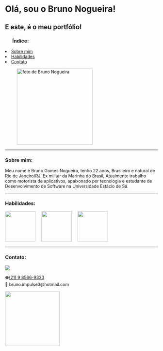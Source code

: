 <h1>Olá, sou o Bruno Nogueira!</h1> <div id="sobre">
        <h2>E este, é o meu portfólio!</h2>
    <section>
        <div id="indice">
            <p>
            <ul>
                <h3>Índice:</h3>
            </ul>
            <li><a href="#sobre">Sobre mim</a></li>
            <li><a href="#habilidades">Habilidades</a></li>
            <li><a href="#contato">Contato</a></li>
            </p>
        </div>
        <div id="imagem">
            <p>
               &nbsp; &nbsp; &nbsp; &nbsp; &nbsp; <img width="250px" src="https://image.prntscr.com/image/itN_J_5XRYSXGY-qh500iQ.png" alt="foto de Bruno Nogueira" />
            </p>
        </div>
        <hr>
        <div id="">
            <h3>Sobre mim:</h3>
            <p>Meu nome é Bruno Gomes Nogueira, tenho 22 anos, Brasileiro e natural de Rio de Janeiro/RJ. Ex militar da Marinha do Brasil, Atualmente trabalho como motorista de aplicativos, apaixonado por tecnologia e estudante de Desenvolvimento de Software na Universidade Estácio de Sá. </p>
        </div>
        <div id="habilidades">
                <hr>
            <h3>Habilidades:</h3>
        <img src="https://i.ibb.co/7bMtysw/bruno2.png" width="100px"> &nbsp; &nbsp;
        <img src="https://i.ibb.co/pZVMtNP/BRUNO1.png" width="100px"> &nbsp; &nbsp;
        <img src="https://i.ibb.co/Jc54FXN/bruno3.png" width="100px"> 
        </div>
        <div id="contato">
                <hr>
            <h3>Contato:</h3>
        <div>
    <a href="https://www.linkedin.com/in/bruno-nogueira-071900181/" target="_blank"> <img src="https://img.shields.io/badge/LinkedIn-0077B5?style=for-the-badge&logo=linkedin&logoColor=white"></a>
</div>
            <p>☎️<a href="tel:21985669333">(21) 9 8566-9333</a><br/>
           📧 bruno.impulse3@hotmail.com</p>  
        </div>
    </section>

<div>
    <a href="https://github.com/BNog">
    <img height="180cm" src="https://github-readme-stats.vercel.app/api?username=brunonogueira&show_icons=true&theme=radical"/>
            </div>
